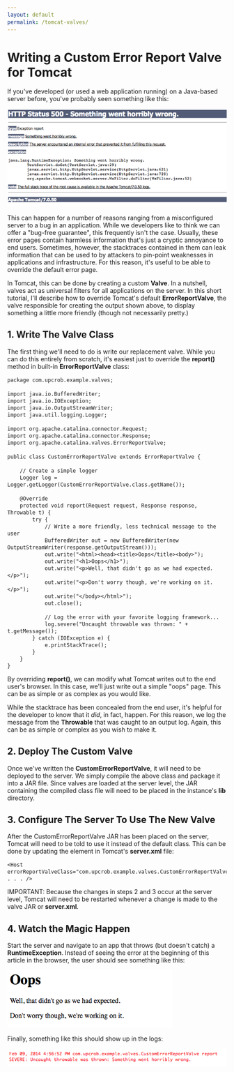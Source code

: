 ```yaml
---
layout: default
permalink: /tomcat-valves/
---
```


# Writing a Custom Error Report Valve for Tomcat

<!-- 2/15/2014 -->

If you've developed (or used a web application running) on a Java-based server before, you've probably seen something like this:

![Error Page](images/tomcat-valves/default-output.png)

This can happen for a number of reasons ranging from a misconfigured server to a bug in an application.  While we developers like to think we can offer a "bug-free guarantee", this frequently isn't the case.  Usually, these error pages contain harmless information that's just a cryptic annoyance to end users.  Sometimes, however, the stacktraces contained in them can leak information that can be used to by attackers to pin-point weaknesses in applications and infrastructure.  For this reason, it's useful to be able to override the default error page.  

In Tomcat, this can be done by creating a custom **Valve**.  In a nutshell, valves act as universal filters for all applications on the server.  In this short tutorial, I'll describe how to override Tomcat's default **ErrorReportValve**, the valve responsible for creating the output shown above, to display something a little more friendly (though not necessarily pretty.)

## 1. Write The Valve Class

The first thing we'll need to do is write our replacement valve.  While you can do this entirely from scratch, it's easiest just to override the **report()** method in built-in **ErrorReportValve** class:

	package com.upcrob.example.valves;

	import java.io.BufferedWriter;
	import java.io.IOException;
	import java.io.OutputStreamWriter;
	import java.util.logging.Logger;
	
	import org.apache.catalina.connector.Request;
	import org.apache.catalina.connector.Response;
	import org.apache.catalina.valves.ErrorReportValve;
	
	public class CustomErrorReportValve extends ErrorReportValve {
	
		// Create a simple logger
		Logger log = Logger.getLogger(CustomErrorReportValve.class.getName());
		
		@Override
		protected void report(Request request, Response response, Throwable t) {
			try {
				// Write a more friendly, less technical message to the user
				BufferedWriter out = new BufferedWriter(new OutputStreamWriter(response.getOutputStream()));
				out.write("<html><head><title>Oops</title><body>");
				out.write("<h1>Oops</h1>");
				out.write("<p>Well, that didn't go as we had expected.</p>");
				out.write("<p>Don't worry though, we're working on it.</p>");
				out.write("</body></html>");
				out.close();
				
				// Log the error with your favorite logging framework...
				log.severe("Uncaught throwable was thrown: " + t.getMessage());
			} catch (IOException e) {
				e.printStackTrace();
			}
		}
	}

By overriding **report()**, we can modify what Tomcat writes out to the end user's browser.  In this case, we'll just write out a simple "oops" page.  This can be as simple or as complex as you would like.

While the stacktrace has been concealed from the end user, it's helpful for the developer to know that it *did*, in fact, happen.  For this reason, we log the message from the **Throwable** that was caught to an output log.  Again, this can be as simple or complex as you wish to make it.

## 2. Deploy The Custom Valve

Once we've written the **CustomErrorReportValve**, it will need to be deployed to the server.  We simply compile the above class and package it into a JAR file.  Since valves are loaded at the server level, the JAR containing the compiled class file will need to be placed in the instance's **lib** directory.

## 3. Configure The Server To Use The New Valve

After the CustomErrorReportValve JAR has been placed on the server, Tomcat will need to be told to use it instead of the default class.  This can be done by updating the **<Host>** element in Tomcat's **server.xml** file:

	<Host errorReportValveClass="com.upcrob.example.valves.CustomErrorReportValve" . . . />
	
IMPORTANT: Because the changes in steps 2 and 3 occur at the server level, Tomcat will need to be restarted whenever a change is made to the valve JAR or **server.xml**.
	
## 4. Watch the Magic Happen

Start the server and navigate to an app that throws (but doesn't catch) a **RuntimeException**.  Instead of seeing the error at the beginning of this article in the browser, the user should see something like this:

![Friendly Page](images/tomcat-valves/nice-output.png)

Finally, something like this should show up in the logs:

![Log Output](images/tomcat-valves/log-message.png)

